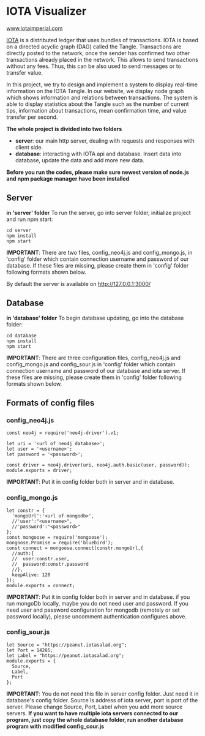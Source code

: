 ﻿# IOTA Visualizer
www.iotaimperial.com

[IOTA](https://iota.org/) is a distributed ledger that uses bundles of transactions. IOTA is based on a directed acyclic graph (DAG) called the Tangle. Transactions are directly posted to the network, once the sender has confirmed two other transactions already placed in the network. This allows to send transactions without any fees. Thus, this can be also used to send messages or to transfer value.

In this project, we try to design and implement a system to display real-time information on the IOTA Tangle.  In our website, we display node graph which shows information and relations between transactions. The system is able to display statistics about the Tangle such as the number of current tips, information about transactions, mean confirmation time, and value transfer per second.

**The whole project is divided into two folders**
 - **server**: our main http server, dealing with requests and responses with client side.
 - **database**: interacting with IOTA api and database. Insert data into database, update the data and add more new data.

 **Before you run the codes, please make sure newest version of node.js and npm package manager have been installed**

## Server
**in 'server' folder**
To run the server, go into server folder, initialize project and run npm start:

    cd server
    npm install
    npm start
**IMPORTANT**:  There are two files, config_neo4j.js and config_mongo.js, in 'config' folder which contain connection username and password of our database. If these files are missing, please create them in 'config' folder following formats shown below.

By default the server is available on http://127.0.0.1:3000/

## Database
**in 'database' folder**
To begin database updating, go into the database folder:

    cd database
    npm install
    npm start
**IMPORTANT**: There are three configuration files, config_neo4j.js and config_mongo.js and config_sour.js  in 'config' folder which contain connection username and password of our database and iota server. If these files are missing, please create them in 'config' folder following formats shown below.

## Formats of config files

### config_neo4j.js

    const neo4j = require('neo4j-driver').v1;  
    
    let uri = '<url of neo4j database>';  
    let user = '<username>';  
    let password = '<password>';  
  
    const driver = neo4j.driver(uri, neo4j.auth.basic(user, password));  
    module.exports = driver;
**IMPORTANT**: Put it in config folder both in server and in database.

### config_mongo.js

	let constr = {  
	  'mongoUrl':'<url of mongodb>',  
	  //'user':"<username>",  
	  //'password':"<password>"  
	};   
	const mongoose = require('mongoose');  
	mongoose.Promise = require('bluebird');   
	const connect = mongoose.connect(constr.mongoUrl,{  
	  //auth:{  
	  //  user:constr.user,  
	  //  password:constr.password  
	  //},  
	  keepAlive: 120  
	});  
	module.exports = connect;
**IMPORTANT**: Put it in config folder both in server and in database. if you run mongoDb locally, maybe you do not need user and password. If you need user and password configuration for mongodb (remotely or set password locally), please uncomment authentication configures above.

### config_sour.js
	let Source = "https://peanut.iotasalad.org";
	let Port = 14265;
	let Label = "https://peanut.iotasalad.org";  
	module.exports = {
	  Source,
	  Label,
	  Port
	};
**IMPORTANT**: You do not need this file in server config folder. Just need it in database's config folder. Source is address of iota server, port is port of the server. Please change Source, Port, Label when you add more source servers.
**If you want to have multiple iota servers connected to our program, just copy the whole database folder, run another database program with modified config_cour.js**



   


